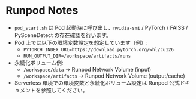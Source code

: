 # Runpod Notes

- `pod_start.sh` は Pod 起動時に呼び出し、`nvidia-smi` / PyTorch / FAISS / PySceneDetect の存在確認を行います。
- Pod 上では以下の環境変数設定を想定しています（例）:
  - `PYTORCH_INDEX_URL=https://download.pytorch.org/whl/cu126`
  - `RUN_OUTPUT_DIR=/workspace/artifacts/runs`
- 永続化ボリューム例:
  - `/workspace/data` → Runpod Network Volume (input)
  - `/workspace/artifacts` → Runpod Network Volume (output/cache)
- Serverless 環境での環境変数と永続化ボリューム設定は Runpod 公式ドキュメントを参照してください。
